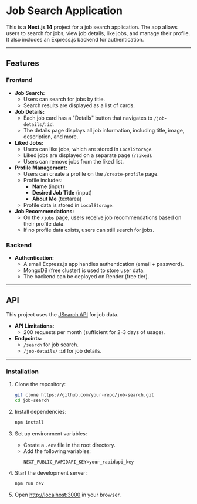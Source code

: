 # Job Search Application

This is a **Next.js 14** project for a job search application. The app allows users to search for jobs, view job details, like jobs, and manage their profile. It also includes an Express.js backend for authentication.

---

## Features

### Frontend
- **Job Search:**
  - Users can search for jobs by title.
  - Search results are displayed as a list of cards.
- **Job Details:**
  - Each job card has a "Details" button that navigates to `/job-details/:id`.
  - The details page displays all job information, including title, image, description, and more.
- **Liked Jobs:**
  - Users can like jobs, which are stored in `LocalStorage`.
  - Liked jobs are displayed on a separate page (`/liked`).
  - Users can remove jobs from the liked list.
- **Profile Management:**
  - Users can create a profile on the `/create-profile` page.
  - Profile includes:
    - **Name** (input)
    - **Desired Job Title** (input)
    - **About Me** (textarea)
  - Profile data is stored in `LocalStorage`.
- **Job Recommendations:**
  - On the `/jobs` page, users receive job recommendations based on their profile data.
  - If no profile data exists, users can still search for jobs.

### Backend
- **Authentication:**
  - A small Express.js app handles authentication (email + password).
  - MongoDB (free cluster) is used to store user data.
  - The backend can be deployed on Render (free tier).

---

## API

This project uses the [JSearch API](https://rapidapi.com/letscrape-6bRBa3QguO5/api/jsearch) for job data.

- **API Limitations:**
  - 200 requests per month (sufficient for 2-3 days of usage).
- **Endpoints:**
  - `/search` for job search.
  - `/job-details/:id` for job details.

---

### Installation
1. Clone the repository:
   ```bash
   git clone https://github.com/your-repo/job-search.git
   cd job-search
   ```

2. Install dependencies:
   ```bash
   npm install
   ```

3. Set up environment variables:
   - Create a `.env` file in the root directory.
   - Add the following variables:
     ```env
     NEXT_PUBLIC_RAPIDAPI_KEY=your_rapidapi_key
     ```

4. Start the development server:
   ```bash
   npm run dev
   ```

5. Open [http://localhost:3000](http://localhost:3000) in your browser.


